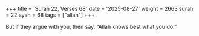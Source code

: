 +++
title = 'Surah 22, Verses 68'
date = '2025-08-27'
weight = 2663
surah = 22
ayah = 68
tags = ["allah"]
+++

But if they argue with you, then say, “Allah knows best what you do.”